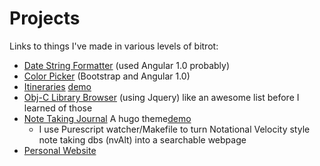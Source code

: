 # Projects

Links to things I've made in various levels of bitrot:

- [Date String Formatter](http://time-formats.dbelford.com/) (used Angular 1.0 probably)
- [Color Picker](http://dbelford.com/colorful/) (Bootstrap and Angular 1.0)
- [Itineraries](github.com/dbelford/itineraries) [demo](http://www.wongjennifer.com/itineraries/)
- [Obj-C Library Browser](http://dbelford.github.io/Obj-Compendium/#) (using Jquery) like an awesome list before I learned of those
- [Note Taking Journal](https://github.com/dbelford/hugo-journal-theme) A hugo theme[demo](https://journal.dbelford.com) 
  - I use Purescript watcher/Makefile to turn Notational Velocity style note taking dbs (nvAlt) into a searchable webpage
- [Personal Website](dbelford.com)
